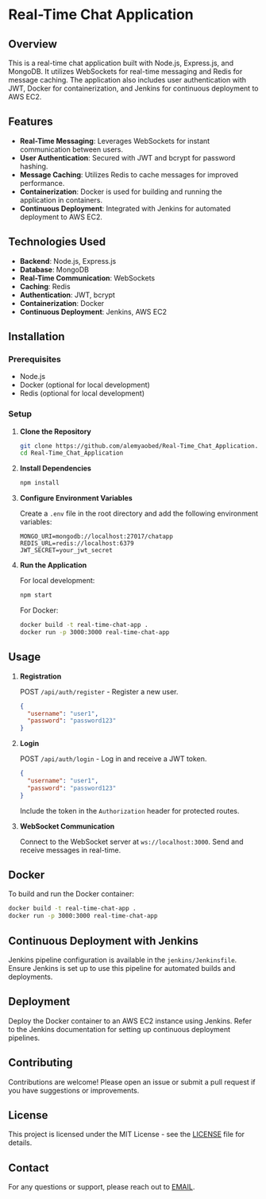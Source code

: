 # Real-Time Chat Application

## Overview

This is a real-time chat application built with Node.js, Express.js, and MongoDB. It utilizes WebSockets for real-time messaging and Redis for message caching. The application also includes user authentication with JWT, Docker for containerization, and Jenkins for continuous deployment to AWS EC2.

## Features

- **Real-Time Messaging**: Leverages WebSockets for instant communication between users.
- **User Authentication**: Secured with JWT and bcrypt for password hashing.
- **Message Caching**: Utilizes Redis to cache messages for improved performance.
- **Containerization**: Docker is used for building and running the application in containers.
- **Continuous Deployment**: Integrated with Jenkins for automated deployment to AWS EC2.

## Technologies Used

- **Backend**: Node.js, Express.js
- **Database**: MongoDB
- **Real-Time Communication**: WebSockets
- **Caching**: Redis
- **Authentication**: JWT, bcrypt
- **Containerization**: Docker
- **Continuous Deployment**: Jenkins, AWS EC2

## Installation

### Prerequisites

- Node.js
- Docker (optional for local development)
- Redis (optional for local development)

### Setup

1. **Clone the Repository**

   ```bash
   git clone https://github.com/alemyaobed/Real-Time_Chat_Application.git
   cd Real-Time_Chat_Application
   ```

2. **Install Dependencies**

   ```bash
   npm install
   ```

3. **Configure Environment Variables**

   Create a `.env` file in the root directory and add the following environment variables:

   ```env
   MONGO_URI=mongodb://localhost:27017/chatapp
   REDIS_URL=redis://localhost:6379
   JWT_SECRET=your_jwt_secret
   ```

4. **Run the Application**

   For local development:

   ```bash
   npm start
   ```

   For Docker:

   ```bash
   docker build -t real-time-chat-app .
   docker run -p 3000:3000 real-time-chat-app
   ```

## Usage

1. **Registration**

   POST `/api/auth/register` - Register a new user.

   ```json
   {
     "username": "user1",
     "password": "password123"
   }
   ```

2. **Login**

   POST `/api/auth/login` - Log in and receive a JWT token.

   ```json
   {
     "username": "user1",
     "password": "password123"
   }
   ```

   Include the token in the `Authorization` header for protected routes.

3. **WebSocket Communication**

   Connect to the WebSocket server at `ws://localhost:3000`. Send and receive messages in real-time.

## Docker

To build and run the Docker container:

```bash
docker build -t real-time-chat-app .
docker run -p 3000:3000 real-time-chat-app
```

## Continuous Deployment with Jenkins

Jenkins pipeline configuration is available in the `jenkins/Jenkinsfile`. Ensure Jenkins is set up to use this pipeline for automated builds and deployments.

## Deployment

Deploy the Docker container to an AWS EC2 instance using Jenkins. Refer to the Jenkins documentation for setting up continuous deployment pipelines.

## Contributing

Contributions are welcome! Please open an issue or submit a pull request if you have suggestions or improvements.

## License

This project is licensed under the MIT License - see the [LICENSE](LICENSE) file for details.

## Contact

For any questions or support, please reach out to [EMAIL](mailto:alemyaobed@gmail.com).
